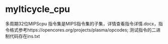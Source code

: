 # mylticycle_cpu
多周期32位MIPScpu
指令集是MIPS指令集的子集，详情查看指令详情.docx，指令格式参考https://opencores.org/projects/plasma/opcodes;
测试指令的二进制代码存在ins.txt
